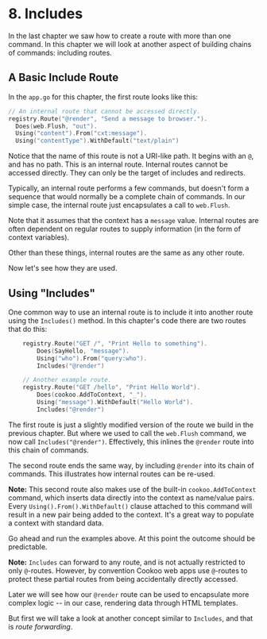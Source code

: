 # 8. Includes

In the last chapter we saw how to create a route with more than one
command. In this chapter we will look at another aspect of building
chains of commands: including routes.

## A Basic Include Route

In the `app.go` for this chapter, the first route looks like this:

```go
// An internal route that cannot be accessed directly.
registry.Route("@render", "Send a message to browser.").
  Does(web.Flush, "out").
  Using("content").From("cxt:message").
  Using("contentType").WithDefault("text/plain")
```

Notice that the name of this route is not a URI-like path. It begins
with an `@`, and has no path. This is an internal route. Internal routes
cannot be accessed directly. They can only be the target of includes and
redirects.

Typically, an internal route performs a few commands, but doesn't form a
sequence that would normally be a complete chain of commands. In our
simple case, the internal route just encapsulates a call to `web.Flush`.

Note that it assumes that the context has a `message` value. Internal
routes are often dependent on regular routes to supply information (in
the form of context variables).

Other than these things, internal routes are the same as any other
route.

Now let's see how they are used.

## Using "Includes"

One common way to use an internal route is to include it into another
route using the `Includes()` method. In this chapter's code there are
two routes that do this:

```go
	registry.Route("GET /", "Print Hello to something").
		Does(SayHello, "message").
		Using("who").From("query:who").
		Includes("@render")

	// Another example route.
	registry.Route("GET /hello", "Print Hello World").
		Does(cookoo.AddToContext, "_").
		Using("message").WithDefault("Hello World").
		Includes("@render")
```

The first route is just a slightly modified version of the route we
build in the previous chapter. But where we used to call the `web.Flush`
command, we now call `Includes("@render")`. Effectively, this inlines
the `@render` route into this chain of commands.

The second route ends the same way, by including `@render` into its
chain of commands. This illustrates how internal routes can be re-used.

**Note:** This second route also makes use of the built-in
`cookoo.AddToContext` command, which inserts data directly into the
context as name/value pairs. Every `Using().From().WithDefault()` clause
attached to this command will result in a new pair being added to the
context. It's a great way to populate a context with standard data.

Go ahead and run the examples above. At this point the outcome should be
predictable.

**Note:** `Includes` can forward to any route, and is not actually
restricted to only `@`-routes. However, by convention Cookoo web apps
use `@`-routes to protect these partial routes from being accidentally
directly accessed.

Later we will see how our `@render` route can be used to encapsulate
more complex logic -- in our case, rendering data through HTML
templates.

But first we will take a look at another concept similar to `Includes`,
and that is *route forwarding*.
